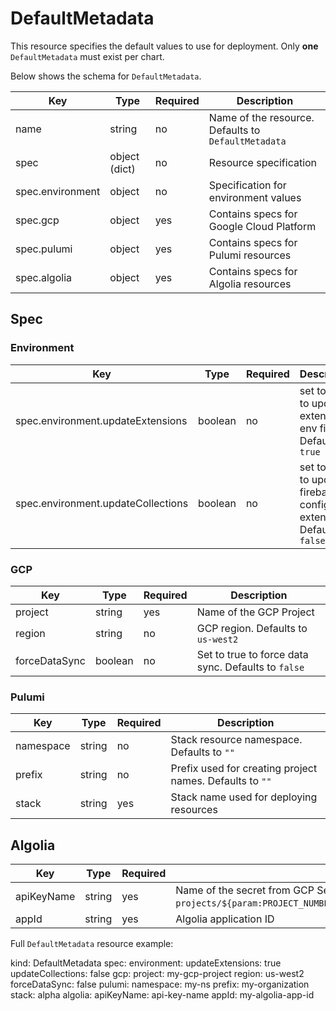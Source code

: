 # DefaultMetadata

This resource specifies the default values to use for deployment. Only **one** ``DefaultMetadata`` must exist per chart.

Below shows the schema for ``DefaultMetadata``.


| Key | Type | Required | Description |
|-----|------|----------|-------------|
| name | string | no | Name of the resource. Defaults to ``DefaultMetadata`` |
| spec | object (dict) | no | Resource specification |
| spec.environment | object | no | Specification for environment values |
| spec.gcp | object | yes | Contains specs for Google Cloud Platform |
| spec.pulumi | object | yes | Contains specs for Pulumi resources |
| spec.algolia | object | yes | Contains specs for Algolia resources |

## Spec

### Environment

| Key | Type | Required | Description |
|-----|------|----------|-------------|
| spec.environment.updateExtensions | boolean | no | set to ``true`` to update extensions env files. Defaults to ``true`` |
| spec.environment.updateCollections | boolean | no | set to ``true`` to update firebase config file extensions. Defaults to ``false`` |

### GCP

| Key | Type | Required | Description |
|-----|------|----------|-------------|
| project | string | yes | Name of the GCP Project |
| region | string | no | GCP region. Defaults to ``us-west2`` |
| forceDataSync | boolean | no | Set to true to force data sync. Defaults to ``false`` |

### Pulumi

| Key | Type | Required | Description |
|-----|------|----------|-------------|
| namespace | string | no | Stack resource namespace. Defaults to ``""`` |
| prefix | string | no | Prefix used for creating project names. Defaults to ``""`` |
| stack | string | yes | Stack name used for deploying resources |

## Algolia

| Key | Type | Required | Description |
|-----|------|----------|-------------|
| apiKeyName | string | yes | Name of the secret from GCP Secret Manager. Equivalent to ``projects/${param:PROJECT_NUMBER}/secrets/``{apiKeyName}``/versions/latest`` |
| appId | string | yes | Algolia application ID |

Full ``DefaultMetadata`` resource example:

   kind: DefaultMetadata
   spec:
     environment:
       updateExtensions: true
       updateCollections: false
     gcp:
       project: my-gcp-project
       region: us-west2
       forceDataSync: false
     pulumi:
       namespace: my-ns
       prefix: my-organization
       stack: alpha
     algolia:
       apiKeyName: api-key-name
       appId: my-algolia-app-id
